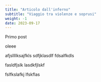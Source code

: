 ```yaml
---
title: "Articolo dall'inferno"
subtitle: "Viaggio tra violenze e soprusi"
weight: -1
date: 2023-09-17
---
```


Primo post

oleee



afjsllllksajfkls
sdfjklasdlf
fdsalfkdls

fasldfjslk
lasdkfjlskf


fslfkslafkj
lfskflas